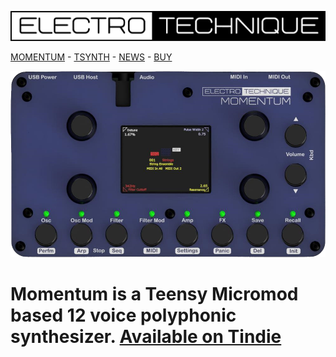 [![](Logo.png)](https://electrotechnique.github.io)

[MOMENTUM](https://electrotechnique.cc/Momentum)    -    [TSYNTH](https://electrotechnique.cc/TSynth)     -    [NEWS](https://electrotechnique.cc/News) -    [BUY](https://www.tindie.com/stores/electrotechnique/)
 
 [![](MomentumMockup.png)](https://electrotechnique.cc/Momentum) 


# Momentum is a Teensy Micromod based 12 voice polyphonic synthesizer. [Available on Tindie](https://www.tindie.com/products/electrotechnique/momentum-12-voice-digital-poly-synth-diy-built/)
